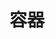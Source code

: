 ---
title: "容器"
linkTitle: "Document"
weight: 8
collapsible: true
icon: "/images/icons/compute-icon-storage.svg"
---